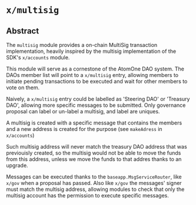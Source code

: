 # `x/multisig`

## Abstract

The `multisig` module provides a on-chain MultiSig transaction implementation,
heavily inspired by the multisig implementation of the SDK's `x/accounts`
module.

This module will serve as a cornestone of the AtomOne DAO system. The DAOs
member list will point to a `x/multisig` entry, allowing members to initiate
pending transactions to be executed and wait for other members to vote on them.

Naively, a `x/multisig` entry could be labelled as 'Steering DAO' or 'Treasury
DAO', allowing more specific messages to be submitted. Only governance proposal
can label or un-label a multisig, and label are uniques.

A multisig is created with a specific message that contains the members and a
new address is created for the purpose (see `makeAdress` in `x/accounts`)

Such multisig address will never match the treasury DAO address that was previouisly created, so the multisig would not be able to move the funds from this address, unless we move the funds to that addres thanks to an upgrade.

Messages can be executed thanks to the `baseapp.MsgServiceRouter`, like `x/gov`
when a proposal has passed. Also like `x/gov` the messages' signer must match
the multisig address, allowing modules to check that only the multisig
account has the permission to execute specific messages.


